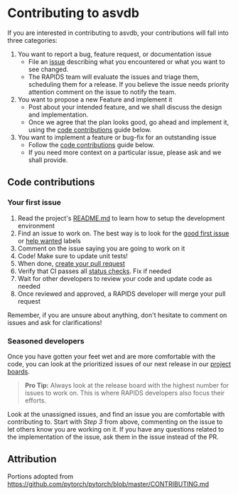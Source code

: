 # Contributing to asvdb

If you are interested in contributing to asvdb, your contributions will fall
into three categories:

1. You want to report a bug, feature request, or documentation issue
   - File an [issue](https://github.com/rapidsai/asvdb/issues/new/choose)
     describing what you encountered or what you want to see changed.
   - The RAPIDS team will evaluate the issues and triage them, scheduling
     them for a release. If you believe the issue needs priority attention
     comment on the issue to notify the team.
2. You want to propose a new Feature and implement it
   - Post about your intended feature, and we shall discuss the design and
     implementation.
   - Once we agree that the plan looks good, go ahead and implement it, using
     the [code contributions](#code-contributions) guide below.
3. You want to implement a feature or bug-fix for an outstanding issue
   - Follow the [code contributions](#code-contributions) guide below.
   - If you need more context on a particular issue, please ask and we shall
     provide.

## Code contributions

### Your first issue

1. Read the project's [README.md](https://github.com/rapidsai/asvdb/blob/master/README.md)
   to learn how to setup the development environment
2. Find an issue to work on. The best way is to look for the [good first issue](https://github.com/rapidsai/asvdb/issues?q=is%3Aissue+is%3Aopen+label%3A%22good+first+issue%22)
   or [help wanted](https://github.com/rapidsai/asvdb/issues?q=is%3Aissue+is%3Aopen+label%3A%22help+wanted%22) labels
3. Comment on the issue saying you are going to work on it
4. Code! Make sure to update unit tests!
5. When done, [create your pull request](https://github.com/rapidsai/asvdb/compare)
6. Verify that CI passes all [status checks](https://help.github.com/articles/about-status-checks/). Fix if needed
7. Wait for other developers to review your code and update code as needed
8. Once reviewed and approved, a RAPIDS developer will merge your pull request

Remember, if you are unsure about anything, don't hesitate to comment on issues
and ask for clarifications!

### Seasoned developers

Once you have gotten your feet wet and are more comfortable with the code, you
can look at the prioritized issues of our next release in our [project boards](https://github.com/rapidsai/asvdb/projects).

> **Pro Tip:** Always look at the release board with the highest number for
> issues to work on. This is where RAPIDS developers also focus their efforts.

Look at the unassigned issues, and find an issue you are comfortable with
contributing to. Start with _Step 3_ from above, commenting on the issue to let
others know you are working on it. If you have any questions related to the
implementation of the issue, ask them in the issue instead of the PR.

## Attribution

Portions adopted from https://github.com/pytorch/pytorch/blob/master/CONTRIBUTING.md
